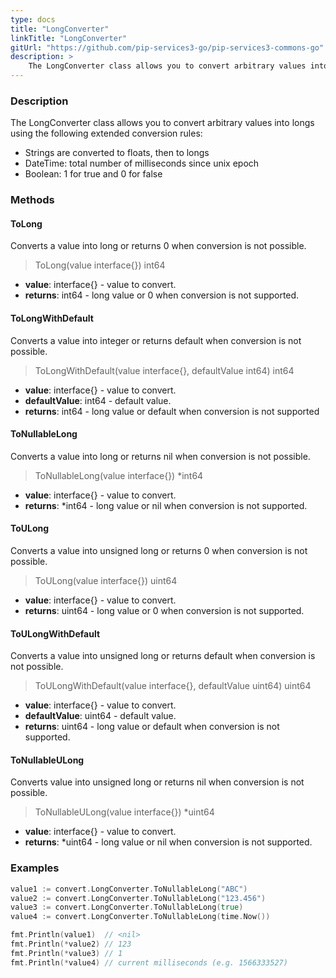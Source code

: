 ```yaml
---
type: docs
title: "LongConverter"
linkTitle: "LongConverter"
gitUrl: "https://github.com/pip-services3-go/pip-services3-commons-go"
description: > 
    The LongConverter class allows you to convert arbitrary values into longs using extended conversion rules.
---
```


### Description

The LongConverter class allows you to convert arbitrary values into longs using the following extended conversion rules:

- Strings are converted to floats, then to longs
- DateTime: total number of milliseconds since unix epoсh   
- Boolean: 1 for true and 0 for false

### Methods

#### ToLong
Converts a value into long or returns 0 when conversion is not possible.

> ToLong(value interface{}) int64

- **value**: interface{} - value to convert.
- **returns**: int64 - long value or 0 when conversion is not supported.

#### ToLongWithDefault
Converts a value into integer or returns default when conversion is not possible.

> ToLongWithDefault(value interface{}, defaultValue int64) int64

- **value**: interface{} - value to convert.
- **defaultValue**: int64 - default value.
- **returns**: int64 - long value or default when conversion is not supported

#### ToNullableLong
Converts a value into long or returns nil when conversion is not possible.

> ToNullableLong(value interface{}) *int64

- **value**: interface{} - value to convert.
- **returns**: *int64 - long value or nil when conversion is not supported.


#### ToULong
Converts a value into unsigned long or returns 0 when conversion is not possible.

> ToULong(value interface{}) uint64

- **value**: interface{} - value to convert.
- **returns**: uint64 - long value or 0 when conversion is not supported.

#### ToULongWithDefault
Converts a value into unsigned long or returns default when conversion is not possible.

> ToULongWithDefault(value interface{}, defaultValue uint64) uint64

- **value**: interface{} - value to convert.
- **defaultValue**: uint64 - default value.
- **returns**: uint64 - long value or default when conversion is not supported.

#### ToNullableULong
Converts value into unsigned long or returns nil when conversion is not possible.

> ToNullableULong(value interface{}) *uint64

- **value**: interface{} - value to convert.
- **returns**: *uint64 - long value or nil when conversion is not supported.

### Examples

```go
value1 := convert.LongConverter.ToNullableLong("ABC")
value2 := convert.LongConverter.ToNullableLong("123.456")
value3 := convert.LongConverter.ToNullableLong(true)
value4 := convert.LongConverter.ToNullableLong(time.Now())

fmt.Println(value1)  // <nil>
fmt.Println(*value2) // 123
fmt.Println(*value3) // 1
fmt.Println(*value4) // current milliseconds (e.g. 1566333527)

```
